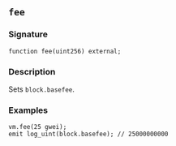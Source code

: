 ## `fee`

### Signature

```solidity
function fee(uint256) external;
```

### Description

Sets `block.basefee`.

### Examples

```solidity
vm.fee(25 gwei);
emit log_uint(block.basefee); // 25000000000
```
